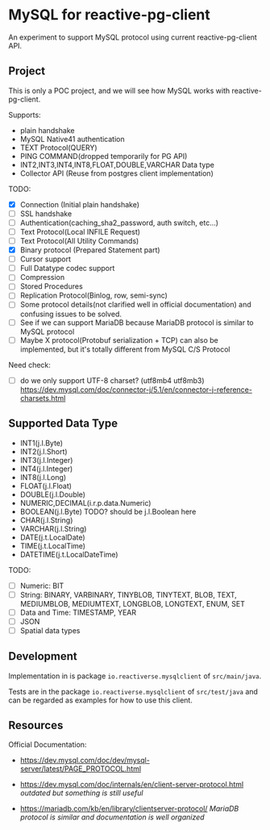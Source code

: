 # MySQL for reactive-pg-client

An experiment to support MySQL protocol using current reactive-pg-client API.

## Project

This is only a POC project, and we will see how MySQL works with reactive-pg-client.

Supports:

* plain handshake
* MySQL Native41 authentication
* TEXT Protocol(QUERY)
* PING COMMAND(dropped temporarily for PG API)
* INT2,INT3,INT4,INT8,FLOAT,DOUBLE,VARCHAR Data type
* Collector API (Reuse from postgres client implementation)

TODO:

- [x] Connection (Initial plain handshake)
- [ ] SSL handshake
- [ ] Authentication(caching_sha2_password, auth switch, etc...)
- [ ] Text Protocol(Local INFILE Request)
- [ ] Text Protocol(All Utility Commands)
- [x] Binary protocol (Prepared Statement part)
- [ ] Cursor support
- [ ] Full Datatype codec support
- [ ] Compression
- [ ] Stored Procedures
- [ ] Replication Protocol(Binlog, row, semi-sync)
- [ ] Some protocol details(not clarified well in official documentation) and confusing issues to be solved.
- [ ] See if we can support MariaDB because MariaDB protocol is similar to MySQL protocol
- [ ] Maybe X protocol(Protobuf serialization + TCP) can also be implemented, but it's totally different from MySQL C/S Protocol

Need check:

- [ ] do we only support UTF-8 charset? (utf8mb4 utf8mb3)
https://dev.mysql.com/doc/connector-j/5.1/en/connector-j-reference-charsets.html

## Supported Data Type

* INT1(j.l.Byte)
* INT2(j.l.Short)
* INT3(j.l.Integer)
* INT4(j.l.Integer)
* INT8(j.l.Long)
* FLOAT(j.l.Float)
* DOUBLE(j.l.Double)
* NUMERIC,DECIMAL(i.r.p.data.Numeric)
* BOOLEAN(j.l.Byte) TODO? should be j.l.Boolean here
* CHAR(j.l.String)
* VARCHAR(j.l.String)
* DATE(j.t.LocalDate)
* TIME(j.t.LocalTime)
* DATETIME(j.t.LocalDateTime)

TODO:
- [ ] Numeric: BIT
- [ ] String: BINARY, VARBINARY, TINYBLOB, TINYTEXT, BLOB, TEXT, MEDIUMBLOB, MEDIUMTEXT, LONGBLOB, LONGTEXT, ENUM, SET
- [ ] Data and Time: TIMESTAMP, YEAR
- [ ] JSON
- [ ] Spatial data types

## Development

Implementation in is package `io.reactiverse.mysqlclient` of `src/main/java`.

Tests are in the package `io.reactiverse.mysqlclient` of `src/test/java` and can be regarded as examples for how to use this client. 

## Resources

Official Documentation:

* https://dev.mysql.com/doc/dev/mysql-server/latest/PAGE_PROTOCOL.html

* https://dev.mysql.com/doc/internals/en/client-server-protocol.html *outdated but something is still useful*

* https://mariadb.com/kb/en/library/clientserver-protocol/ *MariaDB protocol is similar and documentation is well organized*





